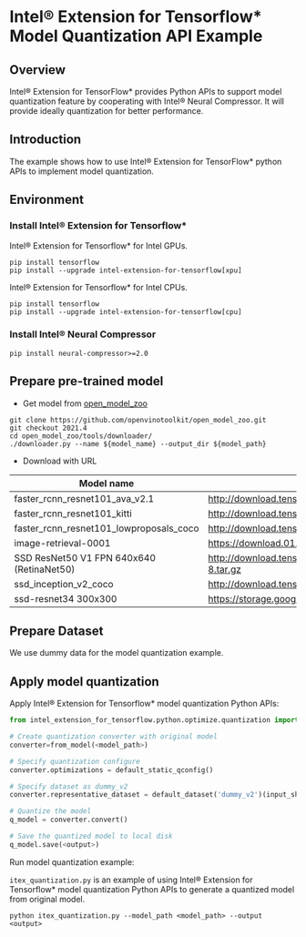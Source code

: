 # Intel® Extension for Tensorflow* Model Quantization API Example

## Overview

Intel® Extension for TensorFlow* provides Python APIs to support model quantization feature by cooperating with Intel® Neural Compressor. It will provide ideally quantization for better performance.

## Introduction

The example shows how to use Intel® Extension for TensorFlow* python APIs to implement model quantization.

## Environment

### Install Intel® Extension for Tensorflow*
Intel® Extension for Tensorflow* for Intel GPUs.

```shell
pip install tensorflow
pip install --upgrade intel-extension-for-tensorflow[xpu]
```

Intel® Extension for Tensorflow* for Intel CPUs.

```shell
pip install tensorflow
pip install --upgrade intel-extension-for-tensorflow[cpu]
```

### Install Intel® Neural Compressor
```shell
pip install neural-compressor>=2.0
```

## Prepare pre-trained model

* Get model from [open_model_zoo](https://github.com/openvinotoolkit/open_model_zoo/tree/2021.4/toolsdownloader/README.md)

```shell
git clone https://github.com/openvinotoolkit/open_model_zoo.git
git checkout 2021.4
cd open_model_zoo/tools/downloader/
./downloader.py --name ${model_name} --output_dir ${model_path}
```
* Download with URL

|	Model name	|	URL	|
|	--------------------------------	|	--------------------------------	|
|	faster_rcnn_resnet101_ava_v2.1	|	http://download.tensorflow.org/models/object_detection/faster_rcnn_resnet101_ava_v2.1_2018_04_30.tar.gz	|
|	faster_rcnn_resnet101_kitti	|	http://download.tensorflow.org/models/object_detection/faster_rcnn_resnet101_kitti_2018_01_28.tar.gz	|
|	faster_rcnn_resnet101_lowproposals_coco	|	http://download.tensorflow.org/models/object_detection/faster_rcnn_resnet101_lowproposals_coco_2018_01_28.tar.gz	|
|	image-retrieval-0001	|	https://download.01.org/opencv/openvino_training_extensions/models/image_retrieval/image-retrieval-0001.tar.gz	|
|	SSD ResNet50 V1 FPN 640x640 (RetinaNet50)	|	http://download.tensorflow.org/models/object_detection/tf2/20200711/ssd_resnet50_v1_fpn_640x640_coco17_tpu-8.tar.gz	|
|	ssd_inception_v2_coco	|	http://download.tensorflow.org/models/object_detection/ssd_inception_v2_coco_2018_01_28.tar.gz	|
|	ssd-resnet34 300x300	|	https://storage.googleapis.com/intel-optimized-tensorflow/models/v1_6/ssd_resnet34_fp32_bs1_pretrained_model.pb	|

## Prepare Dataset
We use dummy data for the model quantization example.

## Apply model quantization
Apply Intel® Extension for Tensorflow* model quantization Python APIs:
```python
from intel_extension_for_tensorflow.python.optimize.quantization import from_model, default_static_qconfig

# Create quantization converter with original model
converter=from_model(<model_path>)

# Specify quantization configure
converter.optimizations = default_static_qconfig()

# Specify dataset as dummy_v2
converter.representative_dataset = default_dataset('dummy_v2')(input_shape=(224, 224, 3), label_shape(1, ))

# Quantize the model
q_model = converter.convert()

# Save the quantized model to local disk
q_model.save(<output>)
```

Run model quantization example:

`itex_quantization.py` is an example of using Intel® Extension for Tensorflow* model quantization Python APIs to generate a quantized model from original model.

```shell
python itex_quantization.py --model_path <model_path> --output <output>
```

